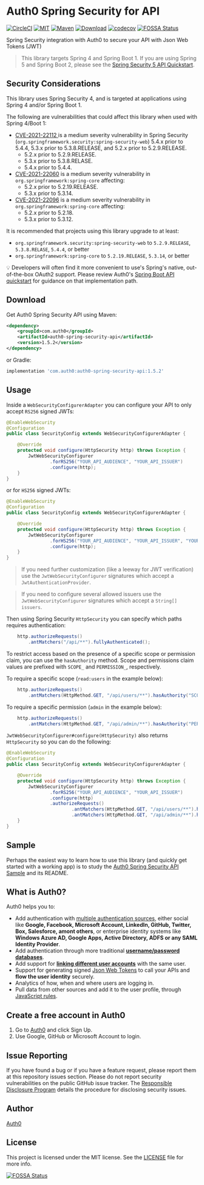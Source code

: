 # Auth0 Spring Security for API

[![CircleCI][circle-ci-badge]][circle-ci-url]
[![MIT][mit-badge]][mit-url]
[![Maven][maven-badge]][maven-url]
[![Download][jcenter-badge]][jcenter-url]
[![codecov][codecov-badge]][codecov-url]
[![FOSSA Status](https://app.fossa.com/api/projects/git%2Bgithub.com%2Fauth0%2Fauth0-spring-security-api.svg?type=shield)](https://app.fossa.com/projects/git%2Bgithub.com%2Fauth0%2Fauth0-spring-security-api?ref=badge_shield)

Spring Security integration with Auth0 to secure your API with Json Web Tokens (JWT)

> This library targets Spring 4 and Spring Boot 1. If you are using Spring 5 and Spring Boot 2, please see the [Spring Security 5 API Quickstart](https://auth0.com/docs/quickstart/backend/java-spring-security5).

## Security Considerations

This library uses Spring Security 4, and is targeted at applications using Spring 4 and/or Spring Boot 1.

The following are vulnerabilities that could affect this library when used with Spring 4/Boot 1:
- [CVE-2021-22112 ](https://cve.mitre.org/cgi-bin/cvename.cgi?name=CVE-2021-22112) is a medium severity vulnerability in Spring Security (`org.springframework.security:spring-security-web`) 5.4.x prior to 5.4.4, 5.3.x prior to 5.3.8.RELEASE, and 5.2.x prior to 5.2.9.RELEASE.
  - 5.2.x prior to 5.2.9.RELEASE.
  - 5.3.x prior to 5.3.8.RELASE.
  - 5.4.x prior to 5.4.4.
- [CVE-2021-22060](https://cve.mitre.org/cgi-bin/cvename.cgi?name=CVE-2021-22060) is a medium severity vulnerability in `org.springframework:spring-core` affecting:
  - 5.2.x prior to 5.2.19.RELEASE.
  - 5.3.x prior to 5.3.14.
- [CVE-2021-22096](https://cve.mitre.org/cgi-bin/cvename.cgi?name=CVE-2021-22096) is a medium severity vulnerability in `org.springframework:spring-core` affecting:
  - 5.2.x prior to 5.2.18.
  - 5.3.x prior to 5.3.12.

It is recommended that projects using this library upgrade to at least:
- `org.springframework.security:spring-security-web` to `5.2.9.RELEASE`, `5.3.8.RELASE`, `5.4.4`, or better
- `org.springframework:spring-core` to `5.2.19.RELEASE`, `5.3.14`, or better

💡 Developers will often find it more convenient to use's Spring's native, out-of-the-box OAuth2 support. Please review Auth0's [Spring Boot API quickstart](https://auth0.com/docs/quickstart/backend/java-spring-security5/01-authorization) for guidance on that implementation path.

## Download

Get Auth0 Spring Security API using Maven:

```xml
<dependency>
    <groupId>com.auth0</groupId>
    <artifactId>auth0-spring-security-api</artifactId>
    <version>1.5.2</version>
</dependency>
```

or Gradle:

```gradle
implementation 'com.auth0:auth0-spring-security-api:1.5.2'
```

## Usage

Inside a `WebSecurityConfigurerAdapter` you can configure your API to only accept `RS256` signed JWTs:

```java
@EnableWebSecurity
@Configuration
public class SecurityConfig extends WebSecurityConfigurerAdapter {

    @Override
    protected void configure(HttpSecurity http) throws Exception {
        JwtWebSecurityConfigurer
                .forRS256("YOUR_API_AUDIENCE", "YOUR_API_ISSUER")
                .configure(http);
    }
}
```

or for `HS256` signed JWTs:

```java
@EnableWebSecurity
@Configuration
public class SecurityConfig extends WebSecurityConfigurerAdapter {

    @Override
    protected void configure(HttpSecurity http) throws Exception {
        JwtWebSecurityConfigurer
                .forHS256("YOUR_API_AUDIENCE", "YOUR_API_ISSUER", "YOUR_API_SECRET".getBytes())
                .configure(http);
    }
}
```

> If you need further customization (like a leeway for JWT verification) use the `JwtWebSecurityConfigurer` signatures which accept a `JwtAuthenticationProvider`.

> If you need to configure several allowed issuers use the `JwtWebSecurityConfigurer` signatures which accept a `String[] issuers`.


Then using Spring Security `HttpSecurity` you can specify which paths requires authentication:

```java
    http.authorizeRequests()
        .antMatchers("/api/**").fullyAuthenticated();
```

To restrict access based on the presence of a specific scope or permission claim, you can use the `hasAuthority` method.
Scope and permissions claim values are prefixed with `SCOPE_` and `PERMISSION_`, respectively.

To require a specific scope (`read:users` in the example below):

```java
    http.authorizeRequests()
        .antMatchers(HttpMethod.GET, "/api/users/**").hasAuthority("SCOPE_read:users");
```

To require a specific permission (`admin` in the example below):

```java
    http.authorizeRequests()
        .antMatchers(HttpMethod.GET, "/api/admin/**").hasAuthority("PERMISSION_admin");
```

`JwtWebSecurityConfigurer#configure(HttpSecurity)` also returns `HttpSecurity` so you can do the following:

```java
@EnableWebSecurity
@Configuration
public class SecurityConfig extends WebSecurityConfigurerAdapter {

    @Override
    protected void configure(HttpSecurity http) throws Exception {
        JwtWebSecurityConfigurer
                .forRS256("YOUR_API_AUDIENCE", "YOUR_API_ISSUER")
                .configure(http)
                .authorizeRequests()
                        .antMatchers(HttpMethod.GET, "/api/users/**").hasAuthority("SCOPE_read:users")
                        .antMatchers(HttpMethod.GET, "/api/admin/**").hasAuthority("PERMISSION_admin");
    }
}
```
## Sample

Perhaps the easiest way to learn how to use this library (and quickly get started with a working app) is to study the [Auth0 Spring Security API Sample](https://github.com/auth0-samples/auth0-spring-security-api-sample) and its README.


## What is Auth0?

Auth0 helps you to:

* Add authentication with [multiple authentication sources](https://docs.auth0.com/identityproviders), either social like **Google, Facebook, Microsoft Account, LinkedIn, GitHub, Twitter, Box, Salesforce, amont others**, or enterprise identity systems like **Windows Azure AD, Google Apps, Active Directory, ADFS or any SAML Identity Provider**.
* Add authentication through more traditional **[username/password databases](https://docs.auth0.com/mysql-connection-tutorial)**.
* Add support for **[linking different user accounts](https://docs.auth0.com/link-accounts)** with the same user.
* Support for generating signed [Json Web Tokens](https://docs.auth0.com/jwt) to call your APIs and **flow the user identity** securely.
* Analytics of how, when and where users are logging in.
* Pull data from other sources and add it to the user profile, through [JavaScript rules](https://docs.auth0.com/rules).

## Create a free account in Auth0

1. Go to [Auth0](http://developers.auth0.com) and click Sign Up.
2. Use Google, GitHub or Microsoft Account to login.

## Issue Reporting

If you have found a bug or if you have a feature request, please report them at this repository issues section. Please do not report security vulnerabilities on the public GitHub issue tracker. The [Responsible Disclosure Program](https://auth0.com/whitehat) details the procedure for disclosing security issues.

## Author

[Auth0](auth0.com)

## License

This project is licensed under the MIT license. See the [LICENSE](LICENSE) file for more info.

<!-- Vars -->

[circle-ci-badge]: https://img.shields.io/circleci/project/github/auth0/auth0-spring-security-api.svg?style=flat-square
[circle-ci-url]: https://circleci.com/gh/auth0/auth0-spring-security-api/tree/master
[mit-badge]: http://img.shields.io/:license-mit-blue.svg?style=flat-square
[mit-url]: https://raw.githubusercontent.com/auth0/auth0-java/master/LICENSE
[maven-badge]: https://img.shields.io/maven-central/v/com.auth0/auth0-spring-security-api.svg?style=flat-square
[maven-url]: http://search.maven.org/#search%7Cga%7C1%7Cg%3A%22com.auth0%22%20AND%20a%3A%22auth0-spring-security-api%22
[jcenter-badge]: https://api.bintray.com/packages/auth0/java/auth0-spring-security-api/images/download.svg?style=flat-square
[jcenter-url]: https://bintray.com/auth0/java/auth0-spring-security-api/_latestVersion
[codecov-badge]: https://codecov.io/gh/auth0/auth0-spring-security-api/branch/master/graph/badge.svg
[codecov-url]: https://codecov.io/gh/auth0/auth0-spring-security-api


[![FOSSA Status](https://app.fossa.com/api/projects/git%2Bgithub.com%2Fauth0%2Fauth0-spring-security-api.svg?type=large)](https://app.fossa.com/projects/git%2Bgithub.com%2Fauth0%2Fauth0-spring-security-api?ref=badge_large)
